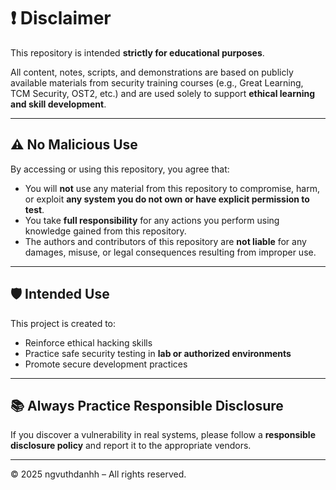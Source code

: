 # ❗ Disclaimer

This repository is intended **strictly for educational purposes**.

All content, notes, scripts, and demonstrations are based on publicly available materials from security training courses (e.g., Great Learning, TCM Security, OST2, etc.) and are used solely to support **ethical learning and skill development**.

---

## ⚠️ No Malicious Use

By accessing or using this repository, you agree that:

- You will **not** use any material from this repository to compromise, harm, or exploit **any system you do not own or have explicit permission to test**.
- You take **full responsibility** for any actions you perform using knowledge gained from this repository.
- The authors and contributors of this repository are **not liable** for any damages, misuse, or legal consequences resulting from improper use.

---

## 🛡️ Intended Use

This project is created to:

- Reinforce ethical hacking skills
- Practice safe security testing in **lab or authorized environments**
- Promote secure development practices

---

## 📚 Always Practice Responsible Disclosure

If you discover a vulnerability in real systems, please follow a **responsible disclosure policy** and report it to the appropriate vendors.

---

© 2025 ngvuthdanhh – All rights reserved.
